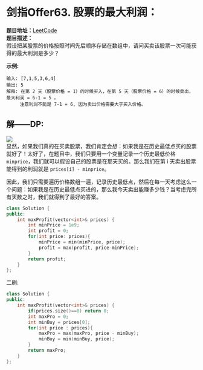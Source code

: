 # 剑指Offer63. 股票的最大利润：  
**题目地址：**[LeetCode](https://leetcode-cn.com/problems/gu-piao-de-zui-da-li-run-lcof/)  
**题目描述：**  
假设把某股票的价格按照时间先后顺序存储在数组中，请问买卖该股票一次可能获得的最大利润是多少？  

**示例:**
```  
输入: [7,1,5,3,6,4]
输出: 5
解释: 在第 2 天（股票价格 = 1）的时候买入，在第 5 天（股票价格 = 6）的时候卖出，最大利润 = 6-1 = 5 。
     注意利润不能是 7-1 = 6, 因为卖出价格需要大于买入价格。
```

## 解——DP:  
![](./Pic/63.png)  
显然，如果我们真的在买卖股票，我们肯定会想：如果我是在历史最低点买的股票就好了！太好了，在题目中，我们只要用一个变量记录一个历史最低价格 `minprice`，我们就可以假设自己的股票是在那天买的。那么我们在第 i 天卖出股票能得到的利润就是 `prices[i] - minprice`。

因此，我们只需要遍历价格数组一遍，记录历史最低点，然后在每一天考虑这么一个问题：如果我是在历史最低点买进的，那么我今天卖出能赚多少钱？当考虑完所有天数之时，我们就得到了最好的答案。  
```cpp
class Solution {
public:
    int maxProfit(vector<int>& prices) {
        int minPrice = 1e9;
        int profit = 0;
        for(int price: prices){
            minPrice = min(minPrice, price);
            profit = max(profit, price-minPrice);
        }
        return profit;
    }
};
```

二刷:  
```cpp
class Solution {
public:
    int maxProfit(vector<int>& prices) {
        if(prices.size()==0) return 0;
        int maxPro = 0;
        int minBuy = prices[0];
        for(int price : prices){
            maxPro = max(maxPro, price - minBuy);
            minBuy = min(minBuy, price);
        }
        return maxPro;
    }
};
```
